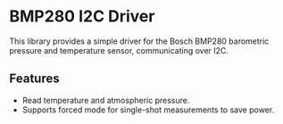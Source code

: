 # BMP280 I2C Driver

This library provides a simple driver for the Bosch BMP280 barometric pressure and temperature sensor, communicating over I2C.

## Features

- Read temperature and atmospheric pressure.
- Supports forced mode for single-shot measurements to save power.